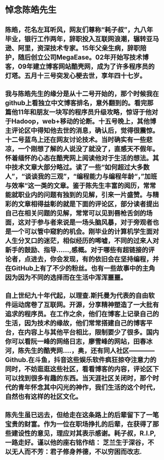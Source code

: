 # 悼念陈皓先生
## 陈皓，花名左耳听风，网友们尊称“耗子叔”，九八年毕业，银行工作两年，辞职投入互联网浪潮，辗转亚马逊、阿里，资深技术专家。15年父亲生病，辞职陪护，随后创立公司MegaEase。02年开始写技术博客，09年建立博客网站酷壳网，成为了许多程序员的灯塔。五月十三号突发心梗去世，享年四十七岁。


## 我与陈皓先生的缘分是从十二号开始的，那个时候我在github上看独立中文博客排名，意外翻到的。看完那篇他11年和朋友一块写的程序员升级攻略，惊讶于他对于Hadoop，web+移动的论断。十五号晚上，其他博主评论区中得知他去世的消息，确认后，觉得很震惊。十二号蓝鸟上还在网友讨论技术。当时确实有一些悲凉，一个刚想了解的人说没了就没了，直感天不假年。怀着缅怀的心态在酷壳网上阅读他对于生活的想法。其中技术文章大部分略过。读了一些“如何超过大多数人”，“谈谈我的三观”，“编程能力与编程年龄“，”加班与效率“这一类的文章。鉴于陈先生丰富的阅历，常常能就职业内的问题有独到的见解，引来一片盛赞。与精彩的文章相得益彰的就是下面的评论区，部分读者提出自己在相关问题的见解，常常可以见到唇枪舌剑的场面，这对于参与者来说是一场头脑风暴，对于旁观者也是一个可以管中窥豹的机会。刚毕业的计算机学生面对人生分叉口的迷茫，相似经历的唏嘘，不同的过来人对新手的鼓励、指导......,感概。对于哪些有超链接的评论者，点进去，你会发现，有的依旧会在坚持编程，并在GitHub上有了不少的粉丝。也有一些故事中的主角因为因为不同的选择而在生活中浑浑噩噩。

## 自上世纪九十年代起，以理查.斯托曼为代表的自由软件运动席卷了互联网。开源，分享精神塑造了一大批有追求的程序员。在工作之余，他们在博客上记录自己的生活，因为技术的缘故，他们常常搭建自己的博客平台，在内容上与其他平台相比，限制要少了很多。国内你可以看阮一峰的网络日志，廖雪峰的网站，田春冰河，陈先生的酷壳网....，奥，还有同人社区————Github.在斗鱼，抖音这些娱乐软件疯狂掠夺注意力的同时，不妨逛逛这些社区，看看博客的内容，评论区下可以找到很多有趣的东西。当天涯社区关闭时，那个时代的青年怀念其中闪光的神作，我们生活的这个时代，自然也有这样的社区文化。

## 陈先生虽已远去，但给走在这条路上的后辈留下了一笔宝贵的财富。作为一位在职场挣扎的后辈，在获得了那些建设性的意见，理应对其表示感谢。耗子叔，R.I.P,一路走好。谨以他的座右铭作结：   芝兰生于深谷，不以无人而不芳：君子修身养德，不以穷困而改志.
